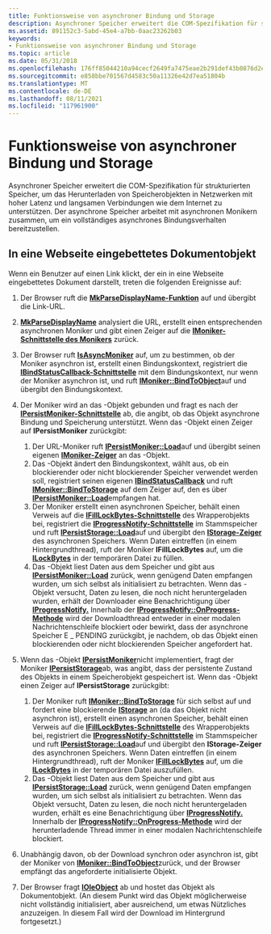 ```yaml
---
title: Funktionsweise von asynchroner Bindung und Storage
description: Asynchroner Speicher erweitert die COM-Spezifikation für strukturierten Speicher, um das Herunterladen von Speicherobjekten in Netzwerken mit hoher Latenz und langsamen Verbindungen wie dem Internet zu unterstützen.
ms.assetid: 891152c3-5abd-45e4-a7bb-0aac23262b03
keywords:
- Funktionsweise von asynchroner Bindung und Storage
ms.topic: article
ms.date: 05/31/2018
ms.openlocfilehash: 176ff85044210a94cecf2649fa7475eae2b291def43b0876d2ecbc9c98b0866e
ms.sourcegitcommit: e858bbe701567d4583c50a11326e42d7ea51804b
ms.translationtype: MT
ms.contentlocale: de-DE
ms.lasthandoff: 08/11/2021
ms.locfileid: "117961900"
---
```

# <a name="how-asynchronous-binding-and-storage-work"></a>Funktionsweise von asynchroner Bindung und Storage

Asynchroner Speicher erweitert die COM-Spezifikation für strukturierten Speicher, um das Herunterladen von Speicherobjekten in Netzwerken mit hoher Latenz und langsamen Verbindungen wie dem Internet zu unterstützen. Der asynchrone Speicher arbeitet mit asynchronen Monikern zusammen, um ein vollständiges asynchrones Bindungsverhalten bereitzustellen.

## <a name="document-object-embedded-in-a-web-page"></a>In eine Webseite eingebettetes Dokumentobjekt

Wenn ein Benutzer auf einen Link klickt, der ein in eine Webseite eingebettetes Dokument darstellt, treten die folgenden Ereignisse auf:

1.  Der Browser ruft die [**MkParseDisplayName-Funktion**](/windows/win32/api/objbase/nf-objbase-mkparsedisplayname) auf und übergibt die Link-URL.
2.  [**MkParseDisplayName**](/windows/win32/api/objbase/nf-objbase-mkparsedisplayname) analysiert die URL, erstellt einen entsprechenden asynchronen Moniker und gibt einen Zeiger auf die [**IMoniker-Schnittstelle des Monikers**](/windows/win32/api/objidl/nn-objidl-imoniker) zurück.
3.  Der Browser ruft [**IsAsyncMoniker**](/previous-versions/windows/internet-explorer/ie-developer/platform-apis/ms775110(v=vs.85)) auf, um zu bestimmen, ob der Moniker asynchron ist, erstellt einen Bindungskontext, registriert die [**IBindStatusCallback-Schnittstelle**](/previous-versions/windows/internet-explorer/ie-developer/platform-apis/ms775060(v=vs.85)) mit dem Bindungskontext, nur wenn der Moniker asynchron ist, und ruft [**IMoniker::BindToObject**](/windows/win32/api/objidl/nf-objidl-imoniker-bindtoobject)auf und übergibt den Bindungskontext.
4.  Der Moniker wird an das -Objekt gebunden und fragt es nach der [**IPersistMoniker-Schnittstelle**](/previous-versions/windows/internet-explorer/ie-developer/platform-apis/ms775042(v=vs.85)) ab, die angibt, ob das Objekt asynchrone Bindung und Speicherung unterstützt. Wenn das -Objekt einen Zeiger auf **IPersistMoniker** zurückgibt:

    1.  Der URL-Moniker ruft [**IPersistMoniker::Load**](/previous-versions/windows/internet-explorer/ie-developer/platform-apis/ms775044(v=vs.85))auf und übergibt seinen eigenen [**IMoniker-Zeiger**](/windows/win32/api/objidl/nn-objidl-imoniker) an das -Objekt.
    2.  Das -Objekt ändert den Bindungskontext, wählt aus, ob ein blockierender oder nicht blockierender Speicher verwendet werden soll, registriert seinen eigenen [**IBindStatusCallback**](/previous-versions/windows/internet-explorer/ie-developer/platform-apis/ms775060(v=vs.85)) und ruft [**IMoniker::BindToStorage**](/windows/win32/api/objidl/nf-objidl-imoniker-bindtostorage) auf dem Zeiger auf, den es über [**IPersistMoniker::Load**](/previous-versions/windows/internet-explorer/ie-developer/platform-apis/ms775044(v=vs.85))empfangen hat.
    3.  Der Moniker erstellt einen asynchronen Speicher, behält einen Verweis auf die [**IFillLockBytes-Schnittstelle**](/windows/desktop/api/Objidl/nn-objidl-ifilllockbytes) des Wrapperobjekts bei, registriert die [**IProgressNotify-Schnittstelle**](/windows/win32/api/objidl/nn-objidl-iprogressnotify) im Stammspeicher und ruft [**IPersistStorage::Load**](/windows/win32/api/objidl/nf-objidl-ipersiststorage-load)auf und übergibt den [**IStorage-Zeiger**](/windows/desktop/api/Objidl/nn-objidl-istorage) des asynchronen Speichers. Wenn Daten eintreffen (in einem Hintergrundthread), ruft der Moniker **IFillLockBytes** auf, um die [**ILockBytes**](/windows/desktop/api/Objidl/nn-objidl-ilockbytes) in der temporären Datei zu füllen.
    4.  Das -Objekt liest Daten aus dem Speicher und gibt aus [**IPersistMoniker::Load**](/previous-versions/windows/internet-explorer/ie-developer/platform-apis/ms775044(v=vs.85)) zurück, wenn genügend Daten empfangen wurden, um sich selbst als initialisiert zu betrachten. Wenn das -Objekt versucht, Daten zu lesen, die noch nicht heruntergeladen wurden, erhält der Downloader eine Benachrichtigung über [**IProgressNotify.**](/windows/win32/api/objidl/nn-objidl-iprogressnotify) Innerhalb der [**IProgressNotify::OnProgress-Methode**](/windows/win32/api/objidl/nf-objidl-iprogressnotify-onprogress) wird der Downloadthread entweder in einer modalen Nachrichtenschleife blockiert oder bewirkt, dass der asynchrone Speicher E \_ PENDING zurückgibt, je nachdem, ob das Objekt einen blockierenden oder nicht blockierenden Speicher angefordert hat.

5.  Wenn das -Objekt [**IPersistMoniker**](/previous-versions/windows/internet-explorer/ie-developer/platform-apis/ms775042(v=vs.85))nicht implementiert, fragt der Moniker [**IPersistStorage**](/windows/win32/api/objidl/nn-objidl-ipersiststorage)ab, was angibt, dass der persistente Zustand des Objekts in einem Speicherobjekt gespeichert ist. Wenn das -Objekt einen Zeiger auf **IPersistStorage** zurückgibt:

    1.  Der Moniker ruft [**IMoniker::BindToStorage**](/windows/win32/api/objidl/nf-objidl-imoniker-bindtostorage) für sich selbst auf und fordert eine blockierende [**IStorage**](/windows/desktop/api/Objidl/nn-objidl-istorage) an (da das Objekt nicht asynchron ist), erstellt einen asynchronen Speicher, behält einen Verweis auf die [**IFillLockBytes-Schnittstelle**](/windows/desktop/api/Objidl/nn-objidl-ifilllockbytes) des Wrapperobjekts bei, registriert die [**IProgressNotify-Schnittstelle**](/windows/win32/api/objidl/nn-objidl-iprogressnotify) im Stammspeicher und ruft [**IPersistStorage::Load**](/windows/win32/api/objidl/nf-objidl-ipersiststorage-load)auf und übergibt den **IStorage-Zeiger** des asynchronen Speichers. Wenn Daten eintreffen (in einem Hintergrundthread), ruft der Moniker [**IFillLockBytes**](/windows/desktop/api/Objidl/nn-objidl-ifilllockbytes) auf, um die [**ILockBytes**](/windows/desktop/api/Objidl/nn-objidl-ilockbytes) in der temporären Datei auszufüllen.
    2.  Das -Objekt liest Daten aus dem Speicher und gibt aus [**IPersistStorage::Load**](/windows/win32/api/objidl/nf-objidl-ipersiststorage-load) zurück, wenn genügend Daten empfangen wurden, um sich selbst als initialisiert zu betrachten. Wenn das Objekt versucht, Daten zu lesen, die noch nicht heruntergeladen wurden, erhält es eine Benachrichtigung über [**IProgressNotify.**](/windows/win32/api/objidl/nn-objidl-iprogressnotify) Innerhalb der [**IProgressNotify::OnProgress-Methode**](/windows/win32/api/objidl/nf-objidl-iprogressnotify-onprogress) wird der herunterladende Thread immer in einer modalen Nachrichtenschleife blockiert.

6.  Unabhängig davon, ob der Download synchron oder asynchron ist, gibt der Moniker von [**IMoniker::BindToObject**](/windows/win32/api/objidl/nf-objidl-imoniker-bindtoobject)zurück, und der Browser empfängt das angeforderte initialisierte Objekt.
7.  Der Browser fragt [**IOleObject**](/windows/win32/api/oleidl/nn-oleidl-ioleobject) ab und hostet das Objekt als Dokumentobjekt. (An diesem Punkt wird das Objekt möglicherweise nicht vollständig initialisiert, aber ausreichend, um etwas Nützliches anzuzeigen. In diesem Fall wird der Download im Hintergrund fortgesetzt.)

 

 